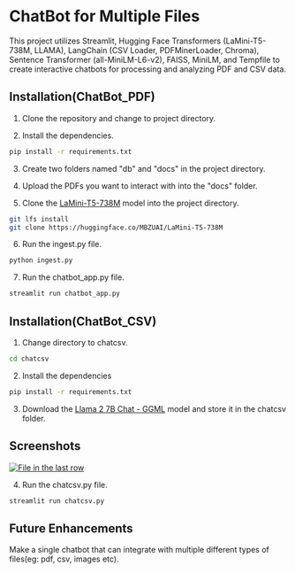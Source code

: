 
# ChatBot for Multiple Files

This project utilizes Streamlit, Hugging Face Transformers (LaMini-T5-738M, LLAMA), LangChain (CSV Loader, PDFMinerLoader, Chroma), Sentence Transformer (all-MiniLM-L6-v2), FAISS, MiniLM, and Tempfile to create interactive chatbots for processing and analyzing PDF and CSV data.



## Installation(ChatBot_PDF)

1. Clone the repository and change to project directory.

2. Install the dependencies.

```bash
pip install -r requirements.txt
```

3. Create two folders named "db" and "docs" in the project directory.

4. Upload the PDFs you want to interact with into the "docs" folder.

5. Clone the [LaMini-T5-738M](https://huggingface.co/MBZUAI/LaMini-T5-738M) model into the project directory.
```bash
git lfs install
git clone https://huggingface.co/MBZUAI/LaMini-T5-738M
```

6. Run the ingest.py file.
```bash
python ingest.py
```

7. Run the chatbot_app.py file.
```bash
streamlit run chatbot_app.py
```

## Installation(ChatBot_CSV)
1. Change directory to chatcsv.
```bash
cd chatcsv
```
2. Install the dependencies
```bash
pip install -r requirements.txt
```
3. Download the [Llama 2 7B Chat - GGML](https://huggingface.co/TheBloke/Llama-2-7B-Chat-GGML) model and store it in the chatcsv folder.


## Screenshots

[![File in the last row](https://i.postimg.cc/FsF55BmC/Screenshot-2023-12-25-135127.png)](https://postimg.cc/z3QPTpyT)




4. Run the chatcsv.py file.
```bash
streamlit run chatcsv.py
```

## Future Enhancements
Make a single chatbot that can integrate with multiple different types of files(eg: pdf, csv, images etc).
